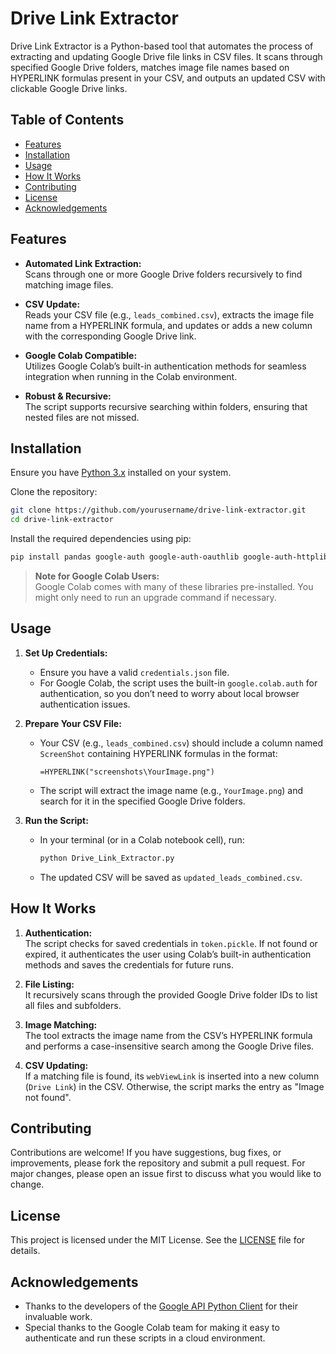 # Drive Link Extractor

Drive Link Extractor is a Python-based tool that automates the process of extracting and updating Google Drive file links in CSV files. It scans through specified Google Drive folders, matches image file names based on HYPERLINK formulas present in your CSV, and outputs an updated CSV with clickable Google Drive links.

## Table of Contents

- [Features](#features)
- [Installation](#installation)
- [Usage](#usage)
- [How It Works](#how-it-works)
- [Contributing](#contributing)
- [License](#license)
- [Acknowledgements](#acknowledgements)

## Features

- **Automated Link Extraction:**  
  Scans through one or more Google Drive folders recursively to find matching image files.
  
- **CSV Update:**  
  Reads your CSV file (e.g., `leads_combined.csv`), extracts the image file name from a HYPERLINK formula, and updates or adds a new column with the corresponding Google Drive link.
  
- **Google Colab Compatible:**  
  Utilizes Google Colab’s built-in authentication methods for seamless integration when running in the Colab environment.
  
- **Robust & Recursive:**  
  The script supports recursive searching within folders, ensuring that nested files are not missed.

## Installation

Ensure you have [Python 3.x](https://www.python.org/downloads/) installed on your system.

Clone the repository:

```sh
git clone https://github.com/yourusername/drive-link-extractor.git
cd drive-link-extractor
```

Install the required dependencies using pip:

```sh
pip install pandas google-auth google-auth-oauthlib google-auth-httplib2 google-api-python-client
```

> **Note for Google Colab Users:**  
> Google Colab comes with many of these libraries pre-installed. You might only need to run an upgrade command if necessary.

## Usage

1. **Set Up Credentials:**

   - Ensure you have a valid `credentials.json` file.  
   - For Google Colab, the script uses the built-in `google.colab.auth` for authentication, so you don’t need to worry about local browser authentication issues.

2. **Prepare Your CSV File:**

   - Your CSV (e.g., `leads_combined.csv`) should include a column named `ScreenShot` containing HYPERLINK formulas in the format:
     ```
     =HYPERLINK("screenshots\YourImage.png")
     ```
   - The script will extract the image name (e.g., `YourImage.png`) and search for it in the specified Google Drive folders.

3. **Run the Script:**

   - In your terminal (or in a Colab notebook cell), run:
     ```sh
     python Drive_Link_Extractor.py
     ```
   - The updated CSV will be saved as `updated_leads_combined.csv`.

## How It Works

1. **Authentication:**  
   The script checks for saved credentials in `token.pickle`. If not found or expired, it authenticates the user using Colab’s built-in authentication methods and saves the credentials for future runs.

2. **File Listing:**  
   It recursively scans through the provided Google Drive folder IDs to list all files and subfolders.

3. **Image Matching:**  
   The tool extracts the image name from the CSV’s HYPERLINK formula and performs a case-insensitive search among the Google Drive files.

4. **CSV Updating:**  
   If a matching file is found, its `webViewLink` is inserted into a new column (`Drive Link`) in the CSV. Otherwise, the script marks the entry as "Image not found".

## Contributing

Contributions are welcome! If you have suggestions, bug fixes, or improvements, please fork the repository and submit a pull request. For major changes, please open an issue first to discuss what you would like to change.

## License

This project is licensed under the MIT License. See the [LICENSE](LICENSE) file for details.

## Acknowledgements

- Thanks to the developers of the [Google API Python Client](https://github.com/googleapis/google-api-python-client) for their invaluable work.
- Special thanks to the Google Colab team for making it easy to authenticate and run these scripts in a cloud environment.

